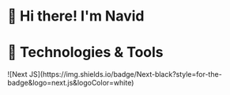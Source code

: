 <h1>👋 Hi there! I'm Navid </h1>

<h1>🔨 Technologies & Tools</h1>
![Next JS](https://img.shields.io/badge/Next-black?style=for-the-badge&logo=next.js&logoColor=white)
<!--
**nmemari/nmemari** is a ✨ _special_ ✨ repository because its `README.md` (this file) appears on your GitHub profile.

Here are some ideas to get you started:

- 🔭 I’m currently working on ...
- 🌱 I’m currently learning ...
- 👯 I’m looking to collaborate on ...
- 🤔 I’m looking for help with ...
- 💬 Ask me about ...
- 📫 How to reach me: ...
- 😄 Pronouns: ...
- ⚡ Fun fact: ...
-->
